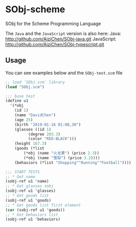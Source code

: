 # SObj-scheme
SObj for the Scheme Programming Language

The `Java` and the `JavaScript` version is also here:
Java: http://github.com/AiziChen/SObj-java.git
JavaScript: http://github.com/AiziChen/SObj-typescript.git

## Usage
You can see examples below and the `SObj-test.scm` file

```scheme
;; load `SObj.scm` library
(load "SObj.scm")

;;; base test
(define u1
  '(*obj
    (id 1)
    (name "DavidChen")
    (age 25)
    (birth "2019-01-16 01:08,30")
    (glasses ((id 1)
	      (degree 203.3)
	      (color "RED-BLACK")))
    (height 167.3)
    (goods (*list
	    (*obj (name "火龙果") (price 2.3))
	    (*obj (name "雪梨") (price 3.2))))
    (behaviors (*list "Shopping""Running""Football"))))

;;; START TESTS
;; * Get name
(sobj-ref u1 'name)
;; * Get glasses sobj
(sobj-ref u1 'glasses)
;; * Get goods list
(sobj-ref u1 'goods)
;; * Get goods list first element
(car (sobj-ref u1 'goods))
;; * Get behaviors list
(sobj-ref u1 'behaviors)
```
